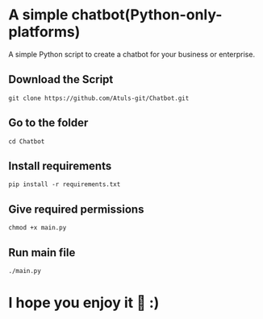 # A simple chatbot(Python-only-platforms)
A simple Python script to create a chatbot for your business or enterprise.

## Download the Script
```
git clone https://github.com/Atuls-git/Chatbot.git
```

## Go to the folder
```
cd Chatbot
```

## Install requirements
```
pip install -r requirements.txt
```

## Give required permissions
```
chmod +x main.py
```

## Run main file
```
./main.py
```

# I hope you enjoy it 💯 :)
